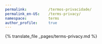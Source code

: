 ```yaml
---
permalink:          /termos-privacidade/
permalink_en-US:    /terms-privacy/
namespace:          terms
author_profile:     true
---
```

{% translate_file _pages/terms-privacy.md %}